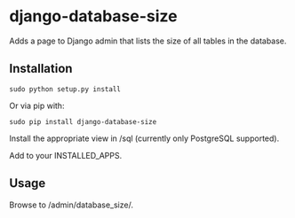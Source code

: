 django-database-size
=====================

Adds a page to Django admin that lists the size of all tables in the database.

Installation
------------

    sudo python setup.py install
    
Or via pip with:
    
    sudo pip install django-database-size

Install the appropriate view in /sql (currently only PostgreSQL supported).

Add to your INSTALLED_APPS.

Usage
-----

Browse to /admin/database_size/.